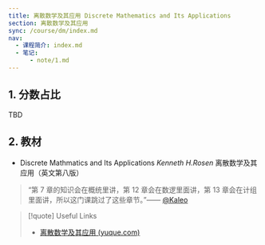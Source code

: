 ```yaml
---
title: 离散数学及其应用 Discrete Mathematics and Its Applications
section: 离散数学及其应用
sync: /course/dm/index.md
nav:
  - 课程简介: index.md
  - 笔记:
      - note/1.md
---
```


## 1. 分数占比

TBD

## 2. 教材

- Discrete Mathmatics and Its Applications *Kenneth H.Rosen* 离散数学及其应用（英文第八版）

> “第 7 章的知识会在概统里讲，第 12 章会在数逻里面讲，第 13 章会在计组里面讲，所以这门课跳过了这些章节。”—— [@Kaleo](https://www.yuque.com/linguisty/zju_courses/discrete)

> [!quote] Useful Links
>
> - [离散数学及其应用 (yuque.com)](https://www.yuque.com/linguisty/zju_courses/discrete)
